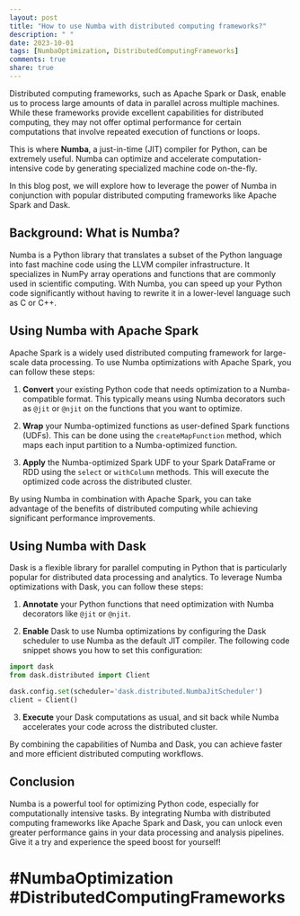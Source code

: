 ```yaml
---
layout: post
title: "How to use Numba with distributed computing frameworks?"
description: " "
date: 2023-10-01
tags: [NumbaOptimization, DistributedComputingFrameworks]
comments: true
share: true
---
```


Distributed computing frameworks, such as Apache Spark or Dask, enable us to process large amounts of data in parallel across multiple machines. While these frameworks provide excellent capabilities for distributed computing, they may not offer optimal performance for certain computations that involve repeated execution of functions or loops.

This is where **Numba**, a just-in-time (JIT) compiler for Python, can be extremely useful. Numba can optimize and accelerate computation-intensive code by generating specialized machine code on-the-fly.

In this blog post, we will explore how to leverage the power of Numba in conjunction with popular distributed computing frameworks like Apache Spark and Dask.

## Background: What is Numba?

Numba is a Python library that translates a subset of the Python language into fast machine code using the LLVM compiler infrastructure. It specializes in NumPy array operations and functions that are commonly used in scientific computing. With Numba, you can speed up your Python code significantly without having to rewrite it in a lower-level language such as C or C++.

## Using Numba with Apache Spark

Apache Spark is a widely used distributed computing framework for large-scale data processing. To use Numba optimizations with Apache Spark, you can follow these steps:

1. **Convert** your existing Python code that needs optimization to a Numba-compatible format. This typically means using Numba decorators such as `@jit` or `@njit` on the functions that you want to optimize.

2. **Wrap** your Numba-optimized functions as user-defined Spark functions (UDFs). This can be done using the `createMapFunction` method, which maps each input partition to a Numba-optimized function.

3. **Apply** the Numba-optimized Spark UDF to your Spark DataFrame or RDD using the `select` or `withColumn` methods. This will execute the optimized code across the distributed cluster.

By using Numba in combination with Apache Spark, you can take advantage of the benefits of distributed computing while achieving significant performance improvements.

## Using Numba with Dask

Dask is a flexible library for parallel computing in Python that is particularly popular for distributed data processing and analytics. To leverage Numba optimizations with Dask, you can follow these steps:

1. **Annotate** your Python functions that need optimization with Numba decorators like `@jit` or `@njit`.

2. **Enable** Dask to use Numba optimizations by configuring the Dask scheduler to use Numba as the default JIT compiler. The following code snippet shows you how to set this configuration:

```python
import dask
from dask.distributed import Client

dask.config.set(scheduler='dask.distributed.NumbaJitScheduler')
client = Client()
```

3. **Execute** your Dask computations as usual, and sit back while Numba accelerates your code across the distributed cluster.

By combining the capabilities of Numba and Dask, you can achieve faster and more efficient distributed computing workflows.

## Conclusion

Numba is a powerful tool for optimizing Python code, especially for computationally intensive tasks. By integrating Numba with distributed computing frameworks like Apache Spark and Dask, you can unlock even greater performance gains in your data processing and analysis pipelines. Give it a try and experience the speed boost for yourself!

# #NumbaOptimization #DistributedComputingFrameworks